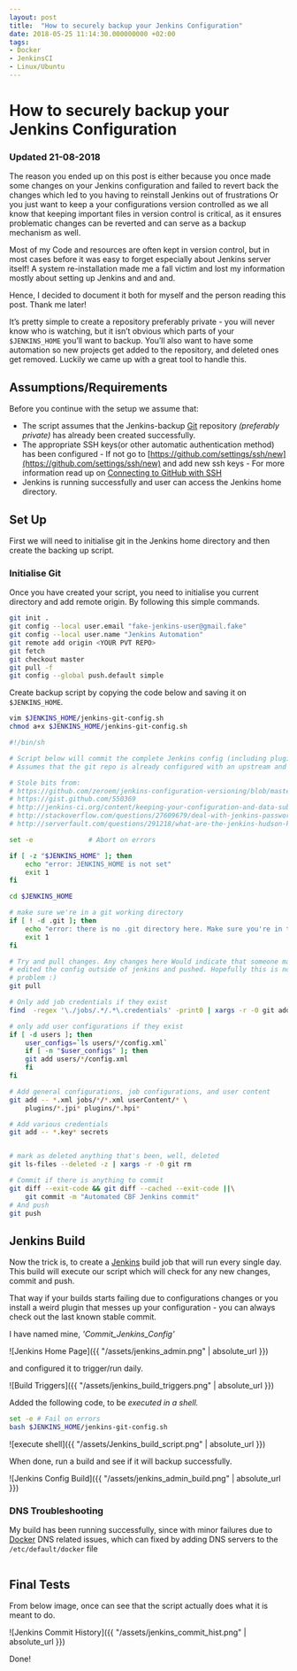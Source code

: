 ```yaml
---
layout: post
title:  "How to securely backup your Jenkins Configuration"
date: 2018-05-25 11:14:30.000000000 +02:00
tags:
- Docker
- JenkinsCI
- Linux/Ubuntu
---
```



# How to securely backup your Jenkins Configuration
### Updated 21-08-2018

The reason you ended up on this post is either because you once made some changes on your Jenkins configuration and failed to revert back the changes which led to you having to reinstall Jenkins out of frustrations Or you just want to keep a your configurations version controlled as we all know that keeping important files in version control is critical, as it ensures problematic changes can be reverted and can serve as a backup mechanism as well.

Most of my Code and resources are often kept in version control, but in most cases before it was easy to forget especially about Jenkins server itself! A system re-installation made me a fall victim and lost my information mostly about setting up Jenkins and and and.

Hence, I decided to document it both for myself and the person reading this post. Thank me later!

It’s pretty simple to create a repository preferably private - you will never know who is watching, but it isn’t obvious which parts of your ```$JENKINS_HOME``` you’ll want to backup. You’ll also want to have some automation so new projects get added to the repository, and deleted ones get removed. Luckily we came up with a great tool to handle this.

## Assumptions/Requirements

Before you continue with the setup we assume that:
 - The script assumes that the Jenkins-backup [Git](http://github.com/) repository *(preferably private)* has already been created successfully.
- The appropriate SSH keys(or other automatic authentication method) has been configured - If not go to [https://github.com/settings/ssh/new](https://github.com/settings/ssh/new) and add new ssh keys - For more information read up on [Connecting to GitHub with SSH](https://help.github.com/articles/connecting-to-github-with-ssh)
- Jenkins is running successfully and user can access the Jenkins home directory.

## Set Up
First we will need to initialise git in the Jenkins home directory and then create the backing up script.

### Initialise Git
Once you have created your script, you need to initialise you current directory and add remote origin. By following this simple commands.

```bash
git init .
git config --local user.email "fake-jenkins-user@gmail.fake"
git config --local user.name "Jenkins Automation"
git remote add origin <YOUR PVT REPO>
git fetch
git checkout master
git pull -f
git config --global push.default simple
```

Create backup script by copying the code below and saving it on ```$JENKINS_HOME```.


```bash
vim $JENKINS_HOME/jenkins-git-config.sh
chmod a+x $JENKINS_HOME/jenkins-git-config.sh
```

```bash
#!/bin/sh

# Script below will commit the complete Jenkins config (including plugins and deletions) while ignoring various unwanted Jenkins droppings.
# Assumes that the git repo is already configured with an upstream and an ssh key for authentication.

# Stole bits from:
# https://github.com/zeroem/jenkins-configuration-versioning/blob/master/jenkins_scm.sh
# https://gist.github.com/550369
# http://jenkins-ci.org/content/keeping-your-configuration-and-data-subversion
# http://stackoverflow.com/questions/27609679/deal-with-jenkins-password-encryption-when-stored-in-a-scm
# http://serverfault.com/questions/291218/what-are-the-jenkins-hudson-key-files-for

set -e              # Abort on errors

if [ -z "$JENKINS_HOME" ]; then
    echo "error: JENKINS_HOME is not set"
    exit 1
fi

cd $JENKINS_HOME

# make sure we're in a git working directory
if [ ! -d .git ]; then
    echo "error: there is no .git directory here. Make sure you're in the right place."
    exit 1
fi

# Try and pull changes. Any changes here Would indicate that someone manually
# edited the config outside of jenkins and pushed. Hopefully this is not a
# problem :)
git pull

# Only add job credentials if they exist
find  -regex '\./jobs/.*/.*\.credentials' -print0 | xargs -r -0 git add

# only add user configurations if they exist
if [ -d users ]; then
    user_configs=`ls users/*/config.xml`
    if [ -n "$user_configs" ]; then
    git add users/*/config.xml
    fi
fi

# Add general configurations, job configurations, and user content
git add -- *.xml jobs/*/*.xml userContent/* \
    plugins/*.jpi* plugins/*.hpi*

# Add various credentials
git add -- *.key* secrets


# mark as deleted anything that's been, well, deleted
git ls-files --deleted -z | xargs -r -0 git rm

# Commit if there is anything to commit
git diff --exit-code && git diff --cached --exit-code ||\
    git commit -m "Automated CBF Jenkins commit"
# And push
git push

```

## Jenkins Build

Now the trick is, to create a [Jenkins](https://jenkins.io/) build job that will run every single day. This build will execute our script which will check for any new changes, commit and push.

That way if your builds starts failing due to configurations changes or you install a weird plugin that messes up your configuration - you can always check out the last known stable commit.

I have named mine, *'Commit_Jenkins_Config'*

![Jenkins Home Page]({{ "/assets/jenkins_admin.png" | absolute_url }})

and configured it to trigger/run daily.

![Build Triggers]({{ "/assets/jenkins_build_triggers.png" | absolute_url }})

Added the following code, to be *executed in a shell.*

```bash
set -e # Fail on errors
bash $JENKINS_HOME/jenkins-git-config.sh
```

![execute shell]({{ "/assets/Jenkins_build_script.png" | absolute_url }})

When done, run a build and see if it will backup successfully.

![Jenkins Config Build]({{ "/assets/jenkins_admin_build.png" | absolute_url }})

### DNS Troubleshooting

My build has been running successfully, since with minor failures due to [Docker](https://www.docker.com/) DNS related issues, which can fixed by adding DNS servers to the ```/etc/default/docker``` file

```DOCKER_OPTS="--dns 8.8.8.8 --dns 8.8.4.4 --dns <DNS Server>"
```

## Final Tests
From below image, once can see that the script actually does what it is meant to do.


![Jenkins Commit History]({{ "/assets/jenkins_commit_hist.png" | absolute_url }})

Done!
